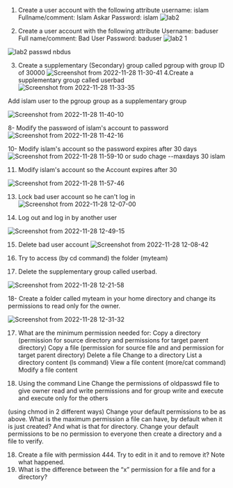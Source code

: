 1. Create a user account with the following attribute
username: islam
Fullname/comment: Islam Askar
Password: islam
![lab2](https://user-images.githubusercontent.com/96814665/204120534-e4087656-1fa7-4b2f-bb46-9223613d563d.png)



2. Create a user account with the following attribute
Username: baduser
Full name/comment: Bad User
Password: baduser
![lab2 1](https://user-images.githubusercontent.com/96814665/204120574-85fd5c94-50e2-4531-bdab-98ff4d81200b.png)

![lab2 passwd nbdus](https://user-images.githubusercontent.com/96814665/204120583-738b98c4-0452-4876-86d3-a3738ddd8582.png)


3. Create a supplementary (Secondary) group called pgroup with group ID of 30000
![Screenshot from 2022-11-28 11-30-41](https://user-images.githubusercontent.com/96814665/204242773-91e542dc-8504-41c1-b8cd-8bfd41cdf7b8.png)
4.Create a supplementary group called userbad
![Screenshot from 2022-11-28 11-33-35](https://user-images.githubusercontent.com/96814665/204243281-5542d454-8206-48da-ae07-221a73567483.png)

Add islam user to the pgroup group as a supplementary group

![Screenshot from 2022-11-28 11-40-10](https://user-images.githubusercontent.com/96814665/204244817-aa7e03ac-f9b9-41d4-857b-01e1132dc45d.png)

8- 
Modify the password of islam's account to password
![Screenshot from 2022-11-28 11-42-16](https://user-images.githubusercontent.com/96814665/204245241-4749daf9-5779-4a8b-95bb-776a5a0bd83a.png)

10-
 Modify islam's account so the password expires after 30 days![Screenshot from 2022-11-28 11-59-10](https://user-images.githubusercontent.com/96814665/204249050-8e63b725-6e6e-43b6-9f11-c8db9935a1fd.png)
 or sudo chage --maxdays 30 islam 



11. Modify islam's account so the Account expires after 30 
 
   ![Screenshot from 2022-11-28 11-57-46](https://user-images.githubusercontent.com/96814665/204248727-b187d5b1-e2fb-40b8-ba8b-55b34d8d9311.png)

13. Lock bad user account so he can't log in
![Screenshot from 2022-11-28 12-07-00](https://user-images.githubusercontent.com/96814665/204250614-63dd983b-6778-4db5-affa-19d97395a6d8.png)

14. Log out and log in by another user

![Screenshot from 2022-11-28 12-49-15](https://user-images.githubusercontent.com/96814665/204259545-d73fee81-55db-4deb-8a91-9fead50befff.png)

15. Delete bad user account
![Screenshot from 2022-11-28 12-08-42](https://user-images.githubusercontent.com/96814665/204251166-618dcb91-2d59-449b-9d8a-2aa568bfe5a2.png)

16. Try to access (by cd command) the folder (myteam)

17. Delete the supplementary group called userbad.

![Screenshot from 2022-11-28 12-21-58](https://user-images.githubusercontent.com/96814665/204253822-eae52b66-e4d2-4826-84a7-d58d315dfaf4.png)

18-
 Create a folder called myteam in your home directory and change its permissions to
read only for the owner.

![Screenshot from 2022-11-28 12-31-32](https://user-images.githubusercontent.com/96814665/204257521-bf9244c6-4213-4eca-b753-f894cc305c67.png)

17. What are the minimum permission needed for:
 Copy a directory (permission for source directory and permissions for target
parent directory)
 Copy a file (permission for source file and and permission for target parent
directory)
Delete a file
Change to a directory
List a directory content (ls command)
View a file content (more/cat command)
Modify a file content


18. Using the command Line
 Change the permissions of oldpasswd file to give owner read and write
permissions and for group write and execute and execute only for the others

(using chmod in 2 different ways)
 Change your default permissions to be as above.
 What is the maximum permission a file can have, by default when it is just
created? And what is that for directory.
 Change your default permissions to be no permission to everyone then create a
directory and a file to verify.


18. Create a file with permission 444. Try to edit in it and to remove it? Note what
happened.
19. What is the difference between the “x” permission for a file and for a
directory?
